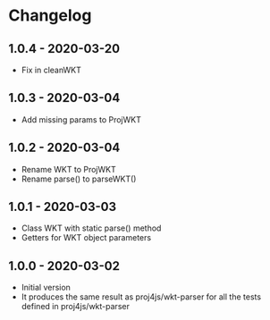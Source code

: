 # Changelog

## 1.0.4 - 2020-03-20

- Fix in cleanWKT

## 1.0.3 - 2020-03-04

- Add missing params to ProjWKT

## 1.0.2 - 2020-03-04

- Rename WKT to ProjWKT
- Rename parse() to parseWKT()

## 1.0.1 - 2020-03-03

- Class WKT with static parse() method
- Getters for WKT object parameters

## 1.0.0 - 2020-03-02

- Initial version
- It produces the same result as proj4js/wkt-parser for all the tests defined in proj4js/wkt-parser
